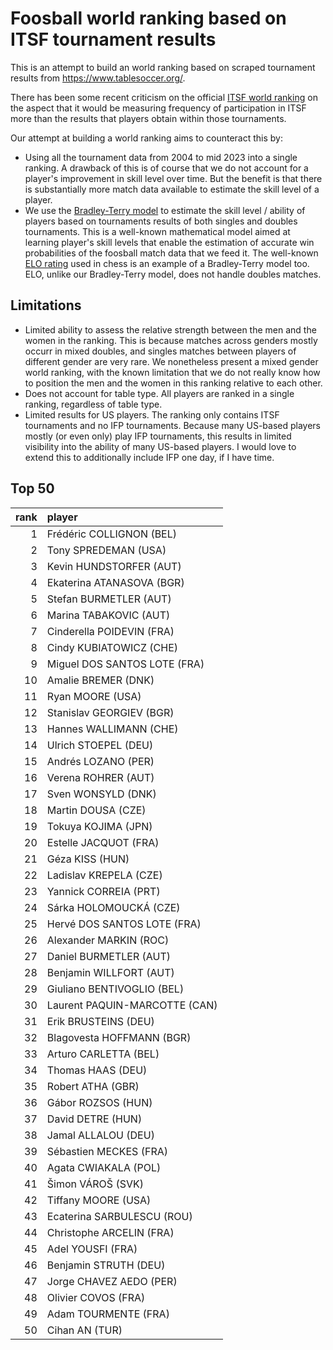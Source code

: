 # Foosball world ranking based on ITSF tournament results
This is an attempt to build an world ranking based on scraped tournament results from https://www.tablesoccer.org/.

There has been some recent criticism on the official [ITSF world ranking](https://www.tablesoccer.org/page/rankings) on the aspect that it would be measuring frequency of participation in ITSF more than the results that players obtain within those tournaments.

Our attempt at building a world ranking aims to counteract this by:
- Using all the tournament data from 2004 to mid 2023 into a single ranking. A drawback of this is of course that we do not account for a player's improvement in skill level over time. But the benefit is that there is substantially more match data available to estimate the skill level of a player.
- We use the [Bradley-Terry model](https://en.wikipedia.org/wiki/Bradley%E2%80%93Terry_model) to estimate the skill level / ability of players based on tournaments results of both singles and doubles tournaments. This is a well-known mathematical model aimed at learning player's skill levels that enable the estimation of accurate win probabilities of the foosball match data that we feed it. The well-known [ELO rating](https://en.wikipedia.org/wiki/Elo_rating_system) used in chess is an example of a Bradley-Terry model too. ELO, unlike our Bradley-Terry model, does not handle doubles matches.


## Limitations
- Limited ability to assess the relative strength between the men and the women in the ranking. This is because matches across genders mostly occurr in mixed doubles, and singles matches between players of different gender are very rare. We nonetheless present a mixed gender world ranking, with the known limitation that we do not really know how to position the men and the women in this ranking relative to each other.
- Does not account for table type. All players are ranked in a single ranking, regardless of table type.
- Limited results for US players. The ranking only contains ITSF tournaments and no IFP tournaments. Because many US-based players mostly (or even only) play IFP tournaments, this results in limited visibility into the ability of many US-based players. I would love to extend this to additionally include IFP one day, if I have time.

## Top 50

|   rank | player                          |
|-------:|:--------------------------------|
|      1 | Frédéric COLLIGNON (BEL)        |
|      2 | Tony SPREDEMAN (USA)            |
|      3 | Kevin HUNDSTORFER (AUT)         |
|      4 | Ekaterina ATANASOVA (BGR)       |
|      5 | Stefan BURMETLER (AUT)          |
|      6 | Marina TABAKOVIC (AUT)          |
|      7 | Cinderella POIDEVIN (FRA)       |
|      8 | Cindy KUBIATOWICZ (CHE)         |
|      9 | Miguel DOS SANTOS LOTE (FRA)    |
|     10 | Amalie BREMER (DNK)             |
|     11 | Ryan MOORE (USA)                |
|     12 | Stanislav GEORGIEV (BGR)        |
|     13 | Hannes WALLIMANN (CHE)          |
|     14 | Ulrich STOEPEL (DEU)            |
|     15 | Andrés LOZANO (PER)             |
|     16 | Verena ROHRER (AUT)             |
|     17 | Sven WONSYLD (DNK)              |
|     18 | Martin DOUSA (CZE)              |
|     19 | Tokuya KOJIMA (JPN)             |
|     20 | Estelle JACQUOT (FRA)           |
|     21 | Géza KISS (HUN)                 |
|     22 | Ladislav KREPELA (CZE)          |
|     23 | Yannick CORREIA (PRT)           |
|     24 | Sárka HOLOMOUCKÁ (CZE)          |
|     25 | Hervé DOS SANTOS LOTE (FRA)     |
|     26 | Alexander MARKIN (ROC)          |
|     27 | Daniel BURMETLER (AUT)          |
|     28 | Benjamin WILLFORT (AUT)         |
|     29 | Giuliano BENTIVOGLIO (BEL)      |
|     30 | Laurent PAQUIN-MARCOTTE (CAN)   |
|     31 | Erik BRUSTEINS (DEU)            |
|     32 | Blagovesta HOFFMANN (BGR)       |
|     33 | Arturo CARLETTA (BEL)           |
|     34 | Thomas HAAS (DEU)               |
|     35 | Robert ATHA (GBR)               |
|     36 | Gábor ROZSOS (HUN)              |
|     37 | David DETRE (HUN)               |
|     38 | Jamal ALLALOU (DEU)             |
|     39 | Sébastien MECKES (FRA)          |
|     40 | Agata CWIAKALA (POL)            |
|     41 | Šimon VÁROŠ (SVK)               |
|     42 | Tiffany MOORE (USA)             |
|     43 | Ecaterina SARBULESCU (ROU)      |
|     44 | Christophe ARCELIN (FRA)        |
|     45 | Adel YOUSFI (FRA)               |
|     46 | Benjamin STRUTH (DEU)           |
|     47 | Jorge CHAVEZ AEDO (PER)         |
|     48 | Olivier COVOS (FRA)             |
|     49 | Adam TOURMENTE (FRA)            |
|     50 | Cihan AN (TUR)                  |

